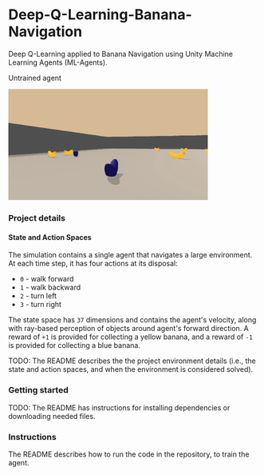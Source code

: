 # Deep-Q-Learning-Banana-Navigation
Deep Q-Learning applied to Banana Navigation using Unity Machine Learning Agents (ML-Agents). 

Untrained agent

<img src="https://github.com/Doegstra/Deep-Q-Learning-Banana-Navigation/blob/main/img/banana_random.gif" width="400"/>

### Project details
#### State and Action Spaces

The simulation contains a single agent that navigates a large environment.  At each time step, it has four actions at its disposal:
- `0` - walk forward 
- `1` - walk backward
- `2` - turn left
- `3` - turn right

The state space has `37` dimensions and contains the agent's velocity, along with ray-based perception of objects around agent's forward direction.  A reward of `+1` is provided for collecting a yellow banana, and a reward of `-1` is provided for collecting a blue banana. 

TODO: The README describes the the project environment details (i.e., the state and action spaces, and when the environment is considered solved).

### Getting started
TODO: The README has instructions for installing dependencies or downloading needed files.

### Instructions
The README describes how to run the code in the repository, to train the agent.
